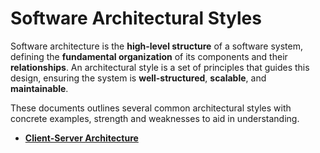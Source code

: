 # Software Architectural Styles

Software architecture is the **high-level structure** of a software system, defining the **fundamental organization** of its components and their **relationships**. An architectural style is a set of principles that guides this design, ensuring the system is **well-structured**, **scalable**, and **maintainable**. 

These documents outlines several common architectural styles with concrete examples, strength and weaknesses to aid in understanding.

* **[Client-Server Architecture](./client-server.md)**
